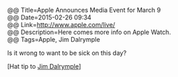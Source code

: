 @@ Title=Apple Announces Media Event for March 9  
@@ Date=2015-02-26 09:34  
@@ Link=http://www.apple.com/live/  
@@ Description=Here comes more info on Apple Watch.  
@@ Tags=Apple, Jim Dalrymple  

Is it wrong to want to be sick on this day?

[Hat tip to [Jim Dalrymple][loopinsight]]

[loopinsight]: http://www.loopinsight.com/2015/02/26/apple-announces-media-event-for-march-9/